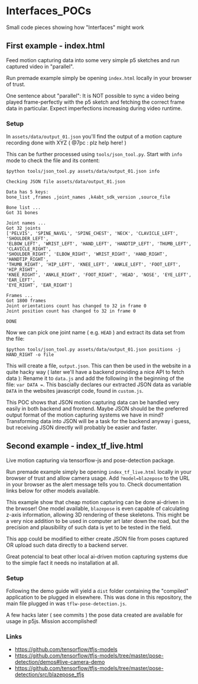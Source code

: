 # Interfaces_POCs

Small code pieces showing how "Interfaces" might work

## First example - index.html

Feed motion capturing data into some very simple p5 sketches and run captured video in "parallel".

Run premade example simply be opening `index.html` locally in your browser of trust.

One sentence about "parallel": It is NOT possible to sync a video being played frame-perfectly
with the p5 sketch and fetching the correct frame data in particular. Expect imperfections
increasing during video runtime.

### Setup

In `assets/data/output_01.json` you'll find the output of a motion capture recording done with XYZ ( @7pc : plz help here! )

This can be further processed using `tools/json_tool.py`. Start with `info` mode to check the file and its content:

```fish
$python tools/json_tool.py assets/data/output_01.json info

Checking JSON file assets/data/output_01.json

Data has 5 keys:
bone_list ,frames ,joint_names ,k4abt_sdk_version ,source_file

Bone list ...
Got 31 bones

Joint names ...
Got 32 joints
['PELVIS', 'SPINE_NAVEL', 'SPINE_CHEST', 'NECK', 'CLAVICLE_LEFT', 'SHOULDER_LEFT',
'ELBOW_LEFT', 'WRIST_LEFT', 'HAND_LEFT', 'HANDTIP_LEFT', 'THUMB_LEFT', 'CLAVICLE_RIGHT',
'SHOULDER_RIGHT', 'ELBOW_RIGHT', 'WRIST_RIGHT', 'HAND_RIGHT', 'HANDTIP_RIGHT',
'THUMB_RIGHT', 'HIP_LEFT', 'KNEE_LEFT', 'ANKLE_LEFT', 'FOOT_LEFT', 'HIP_RIGHT',
'KNEE_RIGHT', 'ANKLE_RIGHT', 'FOOT_RIGHT', 'HEAD', 'NOSE', 'EYE_LEFT', 'EAR_LEFT',
'EYE_RIGHT', 'EAR_RIGHT']

Frames ...
Got 1800 frames
Joint orientations count has changed to 32 in frame 0
Joint position count has changed to 32 in frame 0

DONE
```

Now we can pick one joint name ( e.g. `HEAD` ) and extract its data set from the file:

```
$python tools/json_tool.py assets/data/output_01.json positions -j HAND_RIGHT -o file
```

This will create a file, `output.json`. This can then be used in the website in a quite hacky
way ( later we'll have a backend providing a nice API to fetch data ): Rename it to `data.js` and
add the following in the beginning of the file: `var DATA =`. This bascially declares our
extracted JSON data as variable `DATA` in the websites javascript code, found in `custom.js`.

This POC shows that JSON motion capturing data can be handled very easily in both backend and
frontend. Maybe JSON should be the preferred output format of the motion capturing systems we
have in mind? Transforming data into JSON will be a task for the backend anyway i guess, but
receiving JSON directly will probably be easier and faster.

## Second example - index_tf_live.html

Live motion capturing via tensorflow-js and pose-detection package.

Run premade example simply be opening `index_tf_live.html` locally in your browser of trust and allow camera usage.
Add `?model=blazepose` to the URL in your browser as the alert message tells you to. Check documentation links
below for other models available.

This example show that cheap motion capturing can be done ai-driven in the brwoser! One model available,
`blazepose` is even capable of calculating z-axis information, allowing 3D rendering of these skeletons.
This might be a very nice addition to be used in computer art later down the road, but the precision
and plausibility of such data is yet to be tested in the field.

This app could be modified to either create JSON file from poses captured OR upload such data directly
to a backend server.

Great potencial to beat other local ai-driven motion capturing systems due to the simple fact it
needs no installation at all.

### Setup

Following the demo guide will yield a `dist` folder containing the "compiled" application to be
plugged in elsewhere. This was done in this repository, the main file plugged in was `tflw-pose-detection.js`.

A few hacks later ( see commits ) the pose data created are available for usage in p5js. Mission accomplished!

### Links

- https://github.com/tensorflow/tfjs-models
- https://github.com/tensorflow/tfjs-models/tree/master/pose-detection/demos#live-camera-demo
- https://github.com/tensorflow/tfjs-models/tree/master/pose-detection/src/blazepose_tfjs
